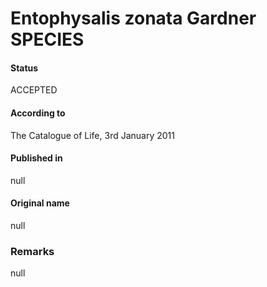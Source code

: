 Entophysalis zonata Gardner SPECIES
=======

#### Status
ACCEPTED

#### According to
The Catalogue of Life, 3rd January 2011

#### Published in
null

#### Original name
null

### Remarks
null